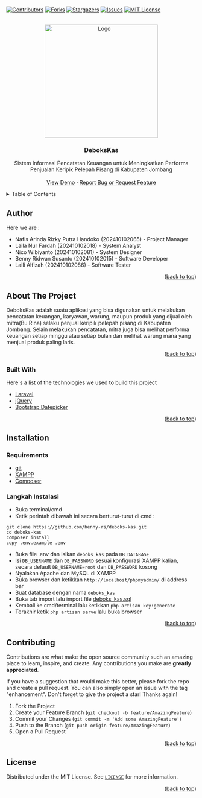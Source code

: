 <br />
<p align="center">

[![Contributors][contributors-shield]][contributors-url]
[![Forks][forks-shield]][forks-url]
[![Stargazers][stars-shield]][stars-url]
[![Issues][issues-shield]][issues-url]
[![MIT License][license-shield]][license-url]
</p>

<!-- PROJECT LOGO -->
<br />
<div align="center">
  <a href="https://unej.ac.id">
    <img src="http://protan.faperta.unej.ac.id/wp-content/uploads/sites/14/2020/05/logo-unej-300x296.png" alt="Logo" width="300">
  </a>

  <h3 align="center">DeboksKas</h3>

  <p align="center">
    Sistem Informasi Pencatatan Keuangan untuk Meningkatkan Performa Penjualan Keripik Pelepah Pisang di Kabupaten Jombang
    <br />
    <br />
    <a href="https://deboks-kas.000webhostapp.com/">View Demo</a>
    ·
    <a href="https://github.com/benny-rs/deboks-kas/issues">Report Bug or Request Feature</a>
  </p>
</div>



<!-- TABLE OF CONTENTS -->
<details>
  <summary>Table of Contents</summary>
  <ol>
    <li><a href="#author">Author</a></li>
    <li>
      <a href="#about-the-project">About The Project</a>
      <ul>
        <li><a href="#built-with">Built With</a></li>
      </ul>
    </li>
    <li><a href="#installation">Installation</a></li>
    <li><a href="#contributing">Contributing</a></li>
    <li><a href="#license">License</a></li>
    <!--<li><a href="#acknowledgments">Acknowledgments</a></li>-->
  </ol>
</details>

<!-- Author -->
## Author
Here we are :

* Nafis Arinda Rizky Putra Handoko (202410102065) - Project Manager
* Laila Nur Fardah (202410102018) - System Analyst
* Nico Wibiyanto (202410102081) - System Designer
* Benny Ridwan Susanto (202410102015) - Software Developer
* Laili Alfizah (202410102086) - Software Tester

<p align="right">(<a href="#top">back to top</a>)</p>


<!-- ABOUT THE PROJECT -->
## About The Project

DeboksKas adalah suatu aplikasi yang bisa digunakan untuk melakukan pencatatan keuangan, karyawan, warung, maupun produk yang dijual oleh mitra(Bu Rina) selaku penjual keripik pelepah pisang di Kabupaten Jombang. Selain melakukan pencatatan, mitra juga bisa melihat performa keuangan setiap minggu atau setiap bulan dan melihat warung mana yang menjual produk paling laris.

<!-- [![Product Name Screen Shot][product-screenshot]](https://github.com/NafisHandoko/depr-calc) -->

<p align="right">(<a href="#top">back to top</a>)</p>



### Built With

Here's a list of the technologies we used to build this project

* [Laravel](https://laravel.com/)
* [jQuery](https://jquery.com/)
* [Bootstrap Datepicker](https://bootstrap-datepicker.readthedocs.io/en/latest/)

<p align="right">(<a href="#top">back to top</a>)</p>




<!-- USAGE EXAMPLES -->
## Installation

### Requirements
* [git](https://git-scm.com/)
* [XAMPP](https://www.apachefriends.org/download.html)
* [Composer](https://getcomposer.org/)

### Langkah Instalasi
* Buka terminal/cmd
* Ketik perintah dibawah ini secara berturut-turut di cmd : 
```
git clone https://github.com/benny-rs/deboks-kas.git
cd deboks-kas
composer install
copy .env.example .env
```
* Buka file .env dan isikan `deboks_kas` pada `DB_DATABASE`
* Isi `DB_USERNAME` dan `DB_PASSWORD` sesuai konfigurasi XAMPP kalian, secara default `DB_USERNAME=root` dan `DB_PASSWORD` kosong
* Nyalakan Apache dan MySQL di XAMPP
* Buka browser dan ketikkan `http://localhost/phpmyadmin/` di address bar
* Buat database dengan nama `deboks_kas`
* Buka tab import lalu import file [deboks_kas.sql](https://github.com/benny-rs/deboks-kas/blob/main/deboks_kas.sql)
* Kembali ke cmd/terminal lalu ketikkan `php artisan key:generate`
* Terakhir ketik `php artisan serve` lalu buka browser

<p align="right">(<a href="#top">back to top</a>)</p>



<!-- CONTRIBUTING -->
## Contributing

Contributions are what make the open source community such an amazing place to learn, inspire, and create. Any contributions you make are **greatly appreciated**.

If you have a suggestion that would make this better, please fork the repo and create a pull request. You can also simply open an issue with the tag "enhancement".
Don't forget to give the project a star! Thanks again!

1. Fork the Project
2. Create your Feature Branch (`git checkout -b feature/AmazingFeature`)
3. Commit your Changes (`git commit -m 'Add some AmazingFeature'`)
4. Push to the Branch (`git push origin feature/AmazingFeature`)
5. Open a Pull Request

<p align="right">(<a href="#top">back to top</a>)</p>



<!-- LICENSE -->
## License

Distributed under the MIT License. See <a href="https://github.com/benny-rs/deboks-kas/blob/master/LICENSE">`LICENSE`</a> for more information.

<p align="right">(<a href="#top">back to top</a>)</p>




<!-- ACKNOWLEDGMENTS -->
<!--
## Acknowledgments

Use this space to list resources you find helpful and would like to give credit to. I've included a few of my favorites to kick things off!

* [Choose an Open Source License](https://choosealicense.com)
* [GitHub Emoji Cheat Sheet](https://www.webpagefx.com/tools/emoji-cheat-sheet)
* [Malven's Flexbox Cheatsheet](https://flexbox.malven.co/)
* [Malven's Grid Cheatsheet](https://grid.malven.co/)
* [Img Shields](https://shields.io)
* [GitHub Pages](https://pages.github.com)
* [Font Awesome](https://fontawesome.com)
* [React Icons](https://react-icons.github.io/react-icons/search)

<p align="right">(<a href="#top">back to top</a>)</p>
-->


<!-- MARKDOWN LINKS & IMAGES -->
<!-- https://www.markdownguide.org/basic-syntax/#reference-style-links -->
[contributors-shield]: https://img.shields.io/github/contributors/NafisHandoko/depr-calc.svg?style=for-the-badge
[contributors-url]: https://github.com/benny-rs/deboks-kas/graphs/contributors
[forks-shield]: https://img.shields.io/github/forks/NafisHandoko/depr-calc.svg?style=for-the-badge
[forks-url]: https://github.com/benny-rs/deboks-kas/network/members
[stars-shield]: https://img.shields.io/github/stars/NafisHandoko/depr-calc.svg?style=for-the-badge
[stars-url]: https://github.com/benny-rs/deboks-kas/stargazers
[issues-shield]: https://img.shields.io/github/issues/NafisHandoko/depr-calc.svg?style=for-the-badge
[issues-url]: https://github.com/benny-rs/deboks-kas/issues
[license-shield]: https://img.shields.io/github/license/NafisHandoko/depr-calc.svg?style=for-the-badge
[license-url]: https://github.com/benny-rs/deboks-kas/blob/master/LICENSE
[product-screenshot]: screenshot.png